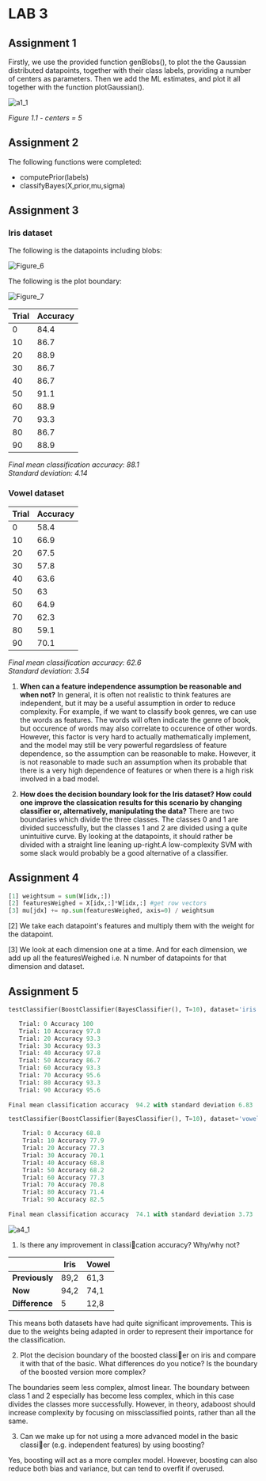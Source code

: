 # LAB 3



## Assignment 1

Firstly, we use the provided function genBlobs(), to plot the the Gaussian distributed datapoints, together with their class labels, providing a number of centers as parameters. Then we add the ML estimates, and plot it all together with the function plotGaussian().

![a1_1](imgs/a1_1.png)

*Figure 1.1 - centers = 5*



## Assignment 2

The following functions were completed:

- computePrior(labels)
- classifyBayes(X,prior,mu,sigma)



## Assignment 3

### Iris dataset

The following is the datapoints including blobs:

![Figure_6](imgs/plotgaussian.png)

The following is the plot boundary:

![Figure_7](imgs/plotboundary.png)

Trial | Accuracy
--- | ---
0 | 84.4
10 | 86.7
20 | 88.9
30 | 86.7
40 | 86.7
50 | 91.1
60 | 88.9
70 | 93.3
80 | 86.7
90 | 88.9

*Final mean classification accuracy: 88.1*  
*Standard deviation: 4.14*

### Vowel dataset
Trial | Accuracy
--- | ---
0 | 58.4
10 | 66.9
20 | 67.5
30 | 57.8
40 | 63.6
50 | 63
60 | 64.9
70 | 62.3
80 | 59.1
90 | 70.1

*Final mean classification accuracy: 62.6*  
*Standard deviation: 3.54*

1) **When can a feature independence assumption be reasonable and when not?**
In general, it is often not realistic to think features are independent, but it may be a useful assumption in order to reduce complexity. For example, if we want to classify  book genres, we can use the words as features. The words will often indicate the genre of book, but occurence of words may also correlate to occurence of other words. However, this factor is very hard to actually mathematically implement, and the model may still be very powerful regardsless of feature dependence, so the assumption can be reasonable to make. However, it is not reasonable to made such an assumption when its probable that there is a very high dependence of features or when there is a high risk involved in a bad model.

2) **How does the decision boundary look for the Iris dataset? How could one improve the classication results for this scenario by changing classifier or, alternatively, manipulating the data?**
There are two boundaries which divide the three classes. The classes 0 and 1 are divided successfully, but the classes 1 and 2 are divided using a quite unintuitive curve. By looking at the datapoints, it should rather be divided with a straight line leaning up-right.A low-complexity SVM with some slack would probably be a good alternative of a classifier.



## Assignment 4

```python
[1] weightsum = sum(W[idx,:])
[2] featuresWeighed = X[idx,:]*W[idx,:] #get row vectors
[3] mu[jdx] += np.sum(featuresWeighed, axis=0) / weightsum
```

[2] We take each datapoint's features and multiply them with the weight for the datapoint.

[3] We look at each dimension one at a time. And for each dimension, we add up all the featuresWeighed i.e. N number of datapoints for that dimension and dataset.



## Assignment 5

```python
testClassifier(BoostClassifier(BayesClassifier(), T=10), dataset='iris',split=0.7)

   Trial: 0 Accuracy 100
   Trial: 10 Accuracy 97.8
   Trial: 20 Accuracy 93.3
   Trial: 30 Accuracy 93.3
   Trial: 40 Accuracy 97.8
   Trial: 50 Accuracy 86.7
   Trial: 60 Accuracy 93.3
   Trial: 70 Accuracy 95.6
   Trial: 80 Accuracy 93.3
   Trial: 90 Accuracy 95.6
  
Final mean classification accuracy  94.2 with standard deviation 6.83
```

```python
testClassifier(BoostClassifier(BayesClassifier(), T=10), dataset='vowel',split=0.7)

    Trial: 0 Accuracy 68.8
    Trial: 10 Accuracy 77.9
    Trial: 20 Accuracy 77.3
    Trial: 30 Accuracy 70.1
    Trial: 40 Accuracy 68.8
    Trial: 50 Accuracy 68.2
    Trial: 60 Accuracy 77.3
    Trial: 70 Accuracy 70.8
    Trial: 80 Accuracy 71.4
    Trial: 90 Accuracy 82.5
	
Final mean classification accuracy  74.1 with standard deviation 3.73
```

![a4_1](imgs/a4_1.png)

1) Is there any improvement in classication accuracy? Why/why not?

 &nbsp;| Iris | Vowel
--- | --- | ---
**Previously** | 89,2 |  61,3
**Now** | 94,2 | 74,1
**Difference** | 5 | 12,8

This means both datasets have had quite significant improvements. This is due to the weights being adapted in order to represent their importance for the classification.

2) Plot the decision boundary of the boosted classier on iris and compare it with
that of the basic. What differences do you notice? Is the boundary of the boosted
version more complex?

The boundaries seem less complex, almost linear. The boundary between class 1 and 2 especially has become less complex, which in this case divides the classes more successfully. However, in theory, adaboost should increase complexity by focusing on missclassified points, rather than all the same.

3) Can we make up for not using a more advanced model in the basic classier
(e.g. independent features) by using boosting?

Yes, boosting will act as a more complex model. However, boosting can also reduce both bias and variance, but can tend to overfit if overused.
